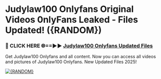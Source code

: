 # Judylaw100 Onlyfans Original Videos 0nlyFans Leaked - Files Updated! ({RANDOM})

<h3>🔴 CLICK HERE 🌐==►► <a href="https://betterlinks.top/A2PfLJ" rel="nofollow">Judylaw100 Onlyfans Updated Files</a></h3>

Get Judylaw100 Onlyfans and all content. Now you can access all videos and pictures of Judylaw100 Onlyfans. New Updated Files 2025!

[![{RANDOM}](https://i.imgur.com/ppqm5kG.gif)](https://betterlinks.top/A2PfLJ)